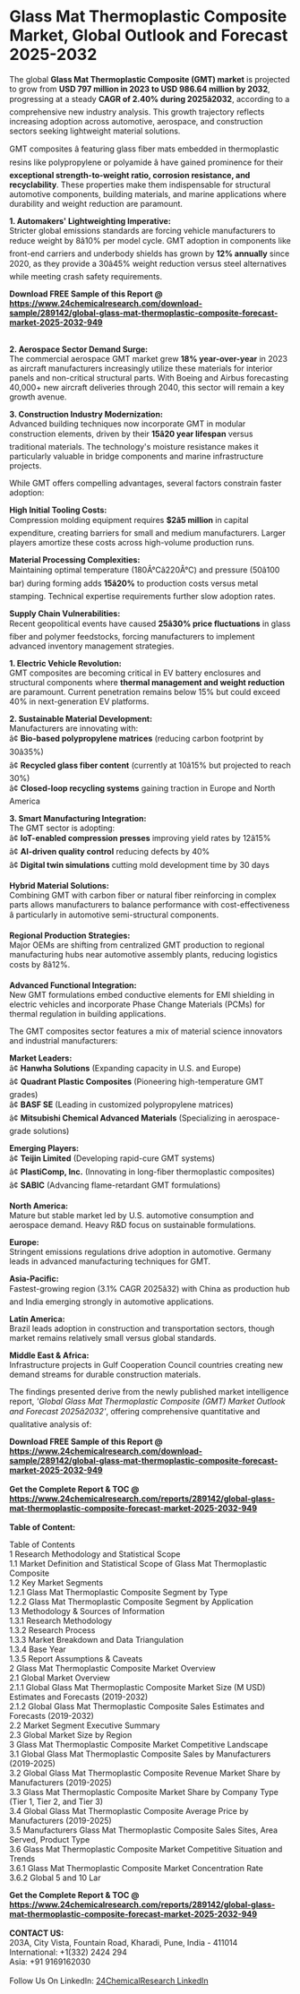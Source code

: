 <h1>Glass Mat Thermoplastic Composite Market, Global Outlook and Forecast 2025-2032</h1><p>The global <strong>Glass Mat Thermoplastic Composite (GMT) market</strong> is projected to grow from <strong>USD 797 million in 2023 to USD 986.64 million by 2032</strong>, progressing at a steady <strong>CAGR of 2.40% during 2025â2032</strong>, according to a comprehensive new industry analysis. This growth trajectory reflects increasing adoption across automotive, aerospace, and construction sectors seeking lightweight material solutions.</p><p>GMT composites â featuring glass fiber mats embedded in thermoplastic resins like polypropylene or polyamide â have gained prominence for their <strong>exceptional strength-to-weight ratio, corrosion resistance, and recyclability</strong>. These properties make them indispensable for structural automotive components, building materials, and marine applications where durability and weight reduction are paramount.</p><p><strong>1. Automakers' Lightweighting Imperative:<br>
</strong>Stricter global emissions standards are forcing vehicle manufacturers to reduce weight by 8â10% per model cycle. GMT adoption in components like front-end carriers and underbody shields has grown by <strong>12% annually</strong> since 2020, as they provide a 30â45% weight reduction versus steel alternatives while meeting crash safety requirements.</p><div><b>Download FREE Sample of this Report @ 
            <a href="https://www.24chemicalresearch.com/download-sample/289142/global-glass-mat-thermoplastic-composite-forecast-market-2025-2032-949">
            https://www.24chemicalresearch.com/download-sample/289142/global-glass-mat-thermoplastic-composite-forecast-market-2025-2032-949</a></b></div><br><p><strong>2. Aerospace Sector Demand Surge:</strong><br>
The commercial aerospace GMT market grew <strong>18% year-over-year</strong> in 2023 as aircraft manufacturers increasingly utilize these materials for interior panels and non-critical structural parts. With Boeing and Airbus forecasting 40,000+ new aircraft deliveries through 2040, this sector will remain a key growth avenue.</p><p><strong>3. Construction Industry Modernization:</strong><br>
Advanced building techniques now incorporate GMT in modular construction elements, driven by their <strong>15â20 year lifespan</strong> versus traditional materials. The technology's moisture resistance makes it particularly valuable in bridge components and marine infrastructure projects.</p><p>While GMT offers compelling advantages, several factors constrain faster adoption:</p><p><strong>High Initial Tooling Costs:<br>
	</strong>Compression molding equipment requires <strong>$2â5 million</strong> in capital expenditure, creating barriers for small and medium manufacturers. Larger players amortize these costs across high-volume production runs.</p><p><strong>Material Processing Complexities:<br>
	</strong>Maintaining optimal temperature (180Â°Câ220Â°C) and pressure (50â100 bar) during forming adds <strong>15â20%</strong> to production costs versus metal stamping. Technical expertise requirements further slow adoption rates.</p><p><strong>Supply Chain Vulnerabilities:</strong><br>
	Recent geopolitical events have caused <strong>25â30% price fluctuations</strong> in glass fiber and polymer feedstocks, forcing manufacturers to implement advanced inventory management strategies.</p><p><strong>1. Electric Vehicle Revolution:<br>
</strong>GMT composites are becoming critical in EV battery enclosures and structural components where <strong>thermal management and weight reduction</strong> are paramount. Current penetration remains below 15% but could exceed 40% in next-generation EV platforms.</p><p><strong>2. Sustainable Material Development:<br>
</strong>Manufacturers are innovating with:<br>
â¢ <strong>Bio-based polypropylene matrices</strong> (reducing carbon footprint by 30â35%)<br>
â¢ <strong>Recycled glass fiber content</strong> (currently at 10â15% but projected to reach 30%)<br>
â¢ <strong>Closed-loop recycling systems</strong> gaining traction in Europe and North America</p><p><strong>3. Smart Manufacturing Integration:</strong><br>
The GMT sector is adopting:<br>
â¢ <strong>IoT-enabled compression presses</strong> improving yield rates by 12â15%<br>
â¢ <strong>AI-driven quality control</strong> reducing defects by 40%<br>
â¢ <strong>Digital twin simulations</strong> cutting mold development time by 30 days</p><p><strong>Hybrid Material Solutions:<br>
	</strong>Combining GMT with carbon fiber or natural fiber reinforcing in complex parts allows manufacturers to balance performance with cost-effectiveness â particularly in automotive semi-structural components.</p><p><strong>Regional Production Strategies:<br>
	</strong>Major OEMs are shifting from centralized GMT production to regional manufacturing hubs near automotive assembly plants, reducing logistics costs by 8â12%.</p><p><strong>Advanced Functional Integration:<br>
	</strong>New GMT formulations embed conductive elements for EMI shielding in electric vehicles and incorporate Phase Change Materials (PCMs) for thermal regulation in building applications.</p><p>The GMT composites sector features a mix of material science innovators and industrial manufacturers:</p><p><strong>Market Leaders:<br>
</strong>â¢ <strong>Hanwha Solutions</strong> (Expanding capacity in U.S. and Europe)<br>
â¢ <strong>Quadrant Plastic Composites</strong> (Pioneering high-temperature GMT grades)<br>
â¢ <strong>BASF SE</strong> (Leading in customized polypropylene matrices)<br>
â¢ <strong>Mitsubishi Chemical Advanced Materials</strong> (Specializing in aerospace-grade solutions)</p><p><strong>Emerging Players:<br>
</strong>â¢ <strong>Teijin Limited</strong> (Developing rapid-cure GMT systems)<br>
â¢ <strong>PlastiComp, Inc.</strong> (Innovating in long-fiber thermoplastic composites)<br>
â¢ <strong>SABIC</strong> (Advancing flame-retardant GMT formulations)</p><p><strong>North America:<br>
	</strong>Mature but stable market led by U.S. automotive consumption and aerospace demand. Heavy R&amp;D focus on sustainable formulations.</p><p><strong>Europe:<br>
	</strong>Stringent emissions regulations drive adoption in automotive. Germany leads in advanced manufacturing techniques for GMT.</p><p><strong>Asia-Pacific:<br>
	</strong>Fastest-growing region (3.1% CAGR 2025â32) with China as production hub and India emerging strongly in automotive applications.</p><p><strong>Latin America:<br>
	</strong>Brazil leads adoption in construction and transportation sectors, though market remains relatively small versus global standards.</p><p><strong>Middle East &amp; Africa:<br>
	</strong>Infrastructure projects in Gulf Cooperation Council countries creating new demand streams for durable construction materials.</p><p>The findings presented derive from the newly published market intelligence report, <em>'Global Glass Mat Thermoplastic Composite (GMT) Market Outlook and Forecast 2025â2032'</em>, offering comprehensive quantitative and qualitative analysis of:</p><div><b>Download FREE Sample of this Report @ 
            <a href="https://www.24chemicalresearch.com/download-sample/289142/global-glass-mat-thermoplastic-composite-forecast-market-2025-2032-949">
            https://www.24chemicalresearch.com/download-sample/289142/global-glass-mat-thermoplastic-composite-forecast-market-2025-2032-949</a></b></div><br><div><b>Get the Complete Report & TOC @ 
            <a href="https://www.24chemicalresearch.com/reports/289142/global-glass-mat-thermoplastic-composite-forecast-market-2025-2032-949">
            https://www.24chemicalresearch.com/reports/289142/global-glass-mat-thermoplastic-composite-forecast-market-2025-2032-949</a></b></div><br>
            <b>Table of Content:</b><p>Table of Contents<br />
1 Research Methodology and Statistical Scope<br />
1.1 Market Definition and Statistical Scope of Glass Mat Thermoplastic Composite<br />
1.2 Key Market Segments<br />
1.2.1 Glass Mat Thermoplastic Composite Segment by Type<br />
1.2.2 Glass Mat Thermoplastic Composite Segment by Application<br />
1.3 Methodology & Sources of Information<br />
1.3.1 Research Methodology<br />
1.3.2 Research Process<br />
1.3.3 Market Breakdown and Data Triangulation<br />
1.3.4 Base Year<br />
1.3.5 Report Assumptions & Caveats<br />
2 Glass Mat Thermoplastic Composite Market Overview<br />
2.1 Global Market Overview<br />
2.1.1 Global Glass Mat Thermoplastic Composite Market Size (M USD) Estimates and Forecasts (2019-2032)<br />
2.1.2 Global Glass Mat Thermoplastic Composite Sales Estimates and Forecasts (2019-2032)<br />
2.2 Market Segment Executive Summary<br />
2.3 Global Market Size by Region<br />
3 Glass Mat Thermoplastic Composite Market Competitive Landscape<br />
3.1 Global Glass Mat Thermoplastic Composite Sales by Manufacturers (2019-2025)<br />
3.2 Global Glass Mat Thermoplastic Composite Revenue Market Share by Manufacturers (2019-2025)<br />
3.3 Glass Mat Thermoplastic Composite Market Share by Company Type (Tier 1, Tier 2, and Tier 3)<br />
3.4 Global Glass Mat Thermoplastic Composite Average Price by Manufacturers (2019-2025)<br />
3.5 Manufacturers Glass Mat Thermoplastic Composite Sales Sites, Area Served, Product Type<br />
3.6 Glass Mat Thermoplastic Composite Market Competitive Situation and Trends<br />
3.6.1 Glass Mat Thermoplastic Composite Market Concentration Rate<br />
3.6.2 Global 5 and 10 Lar</p><div><b>Get the Complete Report & TOC @ 
            <a href="https://www.24chemicalresearch.com/reports/289142/global-glass-mat-thermoplastic-composite-forecast-market-2025-2032-949">
            https://www.24chemicalresearch.com/reports/289142/global-glass-mat-thermoplastic-composite-forecast-market-2025-2032-949</a></b></div><br><b>CONTACT US:</b><br>
            203A, City Vista, Fountain Road, Kharadi, Pune, India - 411014<br>
            International: +1(332) 2424 294<br>
            Asia: +91 9169162030 <br><br>
            Follow Us On LinkedIn: <a href="https://www.linkedin.com/company/24chemicalresearch/">24ChemicalResearch LinkedIn</a>